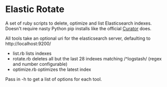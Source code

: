 # Elastic Rotate

A set of ruby scripts to delete, optimize and list Elasticsearch indexes.  Doesn't require nasty Python pip installs like the official [Curator][1] does.

All tools take an optional uri for the elasticsearch server, defaulting to http://localhost:9200/

* list.rb lists indexes
* rotate.rb deletes all but the last 28 indexes matching /^logstash/ (regex and number configurable)
* optimize.rb optimizes the latest index

Pass in -h to get a list of options for each tool.

  [1]: https://github.com/elasticsearch/curator
